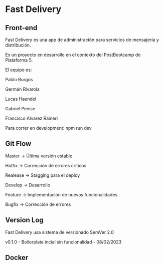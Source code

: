 # Fast Delivery

## Front-end

Fast Delivery es una app de administración para servicios de mensajería y distribución.

Es un proyecto en desarrollo en el contexto del PostBootcamp de Plataforma 5.


El equipo es:

Pablo Burgos

Germán Rivarola

Lucas Haendel

Gabriel Penise

Francisco Alvarez Raineri


Para correr en development:
npm run dev


## Git Flow

Master -> Última versión estable

Hotfix -> Corrección de errores críticos

Realease -> Stagging para el deploy

Develop -> Desarrollo

Feature -> Implementación de nuevas funcionalidades

Bugfix -> Corrección de errores


## Version Log

Fast Delivery usa sistema de versionado SemVer 2.0

v0.1.0 - Boilerplate incial sin funcionalidad - 08/02/2023


## Docker
